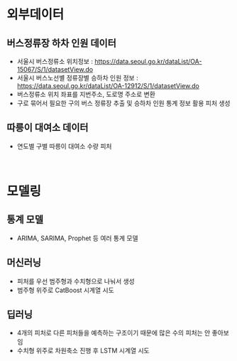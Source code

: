 # 외부데이터

## 버스정류장 하차 인원 데이터
- 서울시 버스정류소 위치정보 : https://data.seoul.go.kr/dataList/OA-15067/S/1/datasetView.do
- 서울시 버스노선별 정류장별 승하차 인원 정보 : https://data.seoul.go.kr/dataList/OA-12912/S/1/datasetView.do
- 버스정류소 위치 좌표를 지번주소, 도로명 주소로 변환
- 구로 묶어서 필요한 구의 버스 정류장 추출 및 승하차 인원 통계 정보 활용 피처 생성


## 따릉이 대여소 데이터
- 연도별 구별 따릉이 대여소 수량 피처 

<br>

# 모델링

## 통계 모델
- ARIMA, SARIMA, Prophet 등 여러 통계 모델 


## 머신러닝
- 피처를 우선 범주형과 수치형으로 나눠서 생성
- 범주형 위주로 CatBoost 시계열 시도


## 딥러닝
- 4개의 피처로 다른 피처들을 예측하는 구조이기 때문에 많은 수의 피처는 안 좋아보임
- 수치형 위주로 차원축소 진행 후 LSTM 시계열 시도
